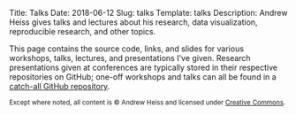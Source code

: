 Title: Talks
Date: 2018-06-12
Slug: talks
Template: talks
Description: Andrew Heiss gives talks and lectures about his research, data visualization, reproducible research, and other topics.

This page contains the source code, links, and slides for various workshops, talks, lectures, and presentations I've given. Research presentations given at conferences are typically stored in their respective repositories on GitHub; one-off workshops and talks can all be found in a [catch-all GitHub repository](https://github.com/andrewheiss/talks). 

<small>Except where noted, all content is © Andrew Heiss and licensed under [Creative Commons](https://creativecommons.org/licenses/by-sa/4.0/).</small>
